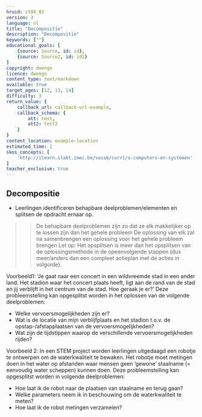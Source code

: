 ```yaml
---
hruid: ct08_02
version: 3
language: nl
title: "Decompositie"
description: "Decompositie"
keywords: [""]
educational_goals: [
    {source: Source, id: id}, 
    {source: Source2, id: id2}
]
copyright: dwengo
licence: dwengo
content_type: text/markdown
available: true
target_ages: [12, 13, 14]
difficulty: 3
return_value: {
    callback_url: callback-url-example,
    callback_schema: {
        att: test,
        att2: test2
    }
}
content_location: example-location
estimated_time: 1
skos_concepts: [
    'http://ilearn.ilabt.imec.be/vocab/curr1/s-computers-en-systemen'
]
teacher_exclusive: true
---
```



## Decompositie

* Leerlingen identificeren behapbare deelproblemen/elementen en splitsen de opdracht ernaar op.
>> De behapbare deelproblemen zijn zo dat ze elk makkelijker op te lossen zijn dan het gehele probleem
>> De oplossing van elk zal na samenbrengen een oplossing voor het gehele probleem brengen
>>Let op: Het opsplitsen is meer dan het opsplitsen van de oplossingsmethode in de opeenvolgende stappen (dus meer/anders dan een compleet actieplan met de acties in volgorde).

Voorbeeld1: ‘Je gaat naar een concert in een wildvreemde stad in een ander land. Het stadion waar het concert plaats heeft, ligt aan de rand van de stad en jij verblijft in het centrum van de stad. Hoe geraak je er?’ Deze probleemstelling kan opgesplitst worden in het oplossen van de volgende deelproblemen:

* Welke vervoersmogelijkheden zijn er?
* Wat is de locatie van mijn verblijfplaats en het stadion t.o.v. de opstap-/afstapplaatsen van de vervoersmogelijkheden?
* Wat zijn de tijdstippen waarop de verschillende vervoersmogelijkheden rijden?

Voorbeeld 2: In een STEM project worden leerlingen uitgedaagd een robotje te ontwerpen om de waterkwaliteit te bewaken. Het robotje moet metingen doen in het water op afstanden waar mensen geen ‘gewone’ staalname (= eenvoudig water scheppen) kunnen doen.  Deze probleemstelling kan opgesplitst worden in volgende deelproblemen:

* Hoe laat ik de robot naar de plaatsen van staalname en terug gaan?
* Welke parameters neem ik in beschouwing om de waterkwaliteit te meten?
* Hoe laat ik de robot metingen verzamelen? 


